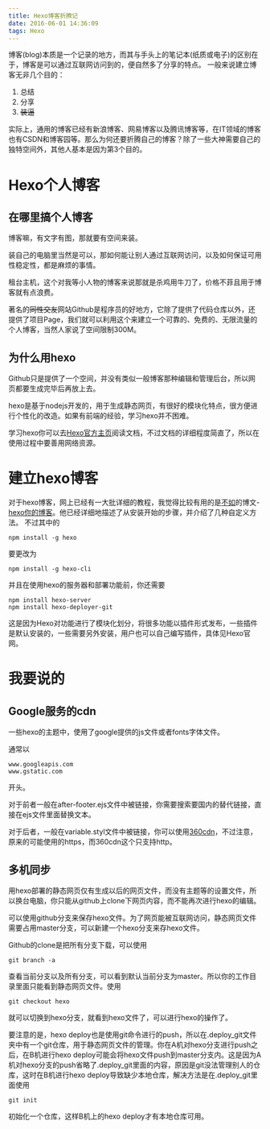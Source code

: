```yaml
---
title: Hexo博客折腾记
date: 2016-06-01 14:36:09
tags: Hexo
---
```

博客(blog)本质是一个记录的地方，而其与手头上的笔记本(纸质或电子)的区别在于，博客是可以通过互联网访问到的，便自然多了分享的特点。
一般来说建立博客无非几个目的：
1. 总结
2. 分享
3. ~~装逼~~

<!--more-->
实际上，通用的博客已经有新浪博客、网易博客以及腾讯博客等，在IT领域的博客也有CSDN和博客园等。那么为何还要折腾自己的博客？除了一些大神需要自己的独特空间外，其他人基本是因为第3个目的。

# Hexo个人博客

## 在哪里搞个人博客
博客嘛，有文字有图，那就要有空间来装。

装自己的电脑里当然是可以，那如何能让别人通过互联网访问，以及如何保证可用性稳定性，都是麻烦的事情。

租台主机，这个对我等小人物的博客来说那就是杀鸡用牛刀了，价格不菲且用于博客就有点浪费。

著名的~~同性交友~~网站Github是程序员的好地方，它除了提供了代码仓库以外，还提供了项目Page，我们就可以利用这个来建立一个可靠的、免费的、无限流量的个人博客，当然人家说了空间限制300M。

## 为什么用hexo

Github只是提供了一个空间，并没有类似一般博客那种编辑和管理后台，所以网页都要生成完毕后再放上去。

hexo是基于nodejs开发的，用于生成静态网页，有很好的模块化特点，很方便进行个性化的改造。如果有前端的经验，学习hexo并不困难。

学习hexo你可以去[Hexo官方主页](http://www.hexo.io)阅读文档，不过文档的详细程度简直了，所以在使用过程中要善用网络资源。

# 建立hexo博客

对于hexo博客，网上已经有一大批详细的教程，我觉得比较有用的是[不如](http://ibruce.info)的博文\-[hexo你的博客](http://ibruce.info/2013/11/22/hexo-your-blog/)。他已经详细地描述了从安装开始的步骤，并介绍了几种自定义方法。
不过其中的
```
npm install -g hexo
```
要更改为
```
npm install -g hexo-cli
```
并且在使用hexo的服务器和部署功能前，你还需要
```
npm install hexo-server
npm install hexo-deployer-git
```
这是因为Hexo对功能进行了模块化划分，将很多功能以插件形式发布，一些插件是默认安装的，一些需要另外安装，用户也可以自己编写插件，具体见Hexo官网。

# 我要说的

## Google服务的cdn

一些hexo的主题中，使用了google提供的js文件或者fonts字体文件。

通常以
```
www.googleapis.com
www.gstatic.com
```
开头。

对于前者一般在after-footer.ejs文件中被链接，你需要搜索要国内的替代链接，直接在ejs文件里面替换文本。

对于后者，一般在variable.styl文件中被链接，你可以使用[360cdn](http://libs.useso.com)，不过注意，原来的可能使用的https，而360cdn这个只支持http。

## 多机同步

用hexo部署的静态网页仅有生成以后的网页文件，而没有主题等的设置文件，所以换台电脑，你只能从github上clone下网页内容，而不能再次进行hexo的编辑。

可以使用github分支来保存hexo文件。为了网页能被互联网访问，静态网页文件需要占用master分支，可以新建一个hexo分支来存hexo文件。

Github的clone是把所有分支下载，可以使用
```
git branch -a
```
查看当前分支以及所有分支，可以看到默认当前分支为master。所以你的工作目录里面只能看到静态网页文件。使用
```
git checkout hexo
```
就可以切换到hexo分支，就看到hexo文件了，可以进行hexo的操作了。

要注意的是，hexo deploy也是使用git命令进行的push，所以在.deploy_git文件夹中有一个git仓库，用于静态网页文件的管理。你在A机对hexo分支进行push之后，在B机进行hexo deploy可能会将hexo文件push到master分支内。这是因为A机对hexo分支的push省略了.deploy_git里面的内容，原因是git没法管理别人的仓库，这时在B机进行hexo deploy导致缺少本地仓库，解决方法是在.deploy_git里面使用
```
git init
```
初始化一个仓库，这样B机上的hexo deploy才有本地仓库可用。
